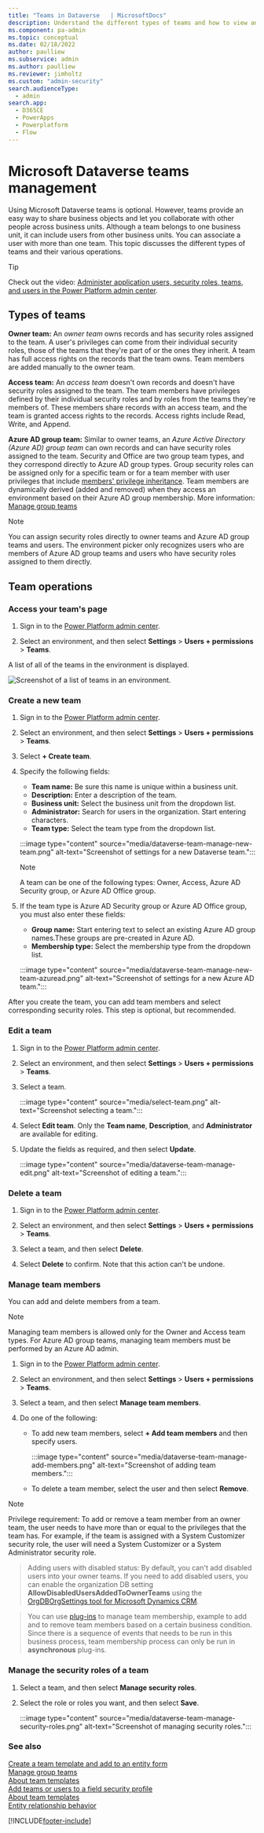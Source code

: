 ```yaml
---
title: "Teams in Dataverse   | MicrosoftDocs"
description: Understand the different types of teams and how to view and manage settings.
ms.component: pa-admin
ms.topic: conceptual
ms.date: 02/18/2022
author: paulliew
ms.subservice: admin
ms.author: paulliew
ms.reviewer: jimholtz
ms.custom: "admin-security"
search.audienceType: 
  - admin
search.app:
  - D365CE
  - PowerApps
  - Powerplatform
  - Flow
---
```

# Microsoft Dataverse teams management

Using Microsoft Dataverse teams is optional. However, teams provide an easy way to share business objects and let you collaborate with other people across business units. Although a team belongs to one business unit, it can include users from other business units. You can associate a user with more than one team. This topic discusses the different types of teams and their various operations.

> [!TIP]
> Check out the video: [Administer application users, security roles, teams, and users in the Power Platform admin center](https://www.microsoft.com/videoplayer/embed/RWJBr8).

## Types of teams

**Owner team:** An *owner team* owns records and has security roles assigned to the team. A user's privileges can come from their individual security roles, those of the teams that they're part of or the ones they inherit. A team has full access rights on the records that the team owns. Team members are added manually to the owner team.

**Access team:** An *access team* doesn't own records and doesn't have security roles assigned to the team. The team members have privileges defined by their individual security roles and by roles from the teams they're members of. These members share records with an access team, and the team is granted access rights to the records. Access rights include Read, Write, and Append.

**Azure AD group team:** Similar to owner teams, an *Azure Active Directory (Azure AD) group team* can own records and can have security roles assigned to the team. Security and Office are two group team types, and they correspond directly to Azure AD group types. Group security roles can be assigned only for a specific team or for a team member with user privileges that include [members' privilege inheritance](security-roles-privileges.md#team-members-privilege-inheritance). Team members are dynamically derived (added and removed) when they access an environment based on their Azure AD group membership. More information: [Manage group teams](manage-group-teams.md)

> [!NOTE]
> You can assign security roles directly to owner teams and Azure AD group teams and users. The environment picker only recognizes users who are members of Azure AD group teams and users who have security roles assigned to them directly. 

## Team operations

### Access your team's page

1. Sign in to the [Power Platform admin center](https://admin.powerplatform.microsoft.com). 

2. Select an environment, and then select **Settings** > **Users + permissions** > **Teams**.

A list of all of the teams in the environment is displayed.

![Screenshot of a list of teams in an environment.](media/dataverse-team-manage-list.png "List of teams in environment")

### Create a new team

1. Sign in to the [Power Platform admin center](https://admin.powerplatform.microsoft.com). 

2. Select an environment, and then select **Settings** > **Users + permissions** > **Teams**.

3. Select **+ Create team**.

4. Specify the following fields:   

   - **Team name:** Be sure this name is unique within a business unit.
   - **Description:** Enter a description of the team.
   - **Business unit:** Select the business unit from the dropdown list.
   - **Administrator:** Search for users in the organization. Start entering characters.
   - **Team type:** Select the team type from the dropdown list.

   :::image type="content" source="media/dataverse-team-manage-new-team.png" alt-text="Screenshot of settings for a new Dataverse team.":::
   
   > [!NOTE]
   > A team can be one of the following types: Owner, Access, Azure AD Security group, or Azure AD Office group. 

5. If the team type is Azure AD Security group or Azure AD Office group, you must also enter these fields:

   - **Group name:** Start entering text to select an existing Azure AD group names.These groups are pre-created in Azure AD.
   - **Membership type:** Select the membership type from the dropdown list.

   :::image type="content" source="media/dataverse-team-manage-new-team-azuread.png" alt-text="Screenshot of settings for a new Azure AD team.":::

After you create the team, you can add team members and select corresponding security roles. This step is optional, but recommended.

### Edit a team

1. Sign in to the [Power Platform admin center](https://admin.powerplatform.microsoft.com). 

2. Select an environment, and then select **Settings** > **Users + permissions** > **Teams**.

3. Select a team.

   :::image type="content" source="media/select-team.png" alt-text="Screenshot selecting a team.":::

4. Select **Edit team**. Only the **Team name**, **Description**, and **Administrator** are available for editing.

5. Update the fields as required, and then select **Update**.

   :::image type="content" source="media/dataverse-team-manage-edit.png" alt-text="Screenshot of editing a team.":::

### Delete a team

1. Sign in to the [Power Platform admin center](https://admin.powerplatform.microsoft.com). 

2. Select an environment, and then select **Settings** > **Users + permissions** > **Teams**.

3. Select a team, and then select **Delete**. 

4. Select **Delete** to confirm. Note that this action can't be undone.

### Manage team members

You can add and delete members from a team.

> [!NOTE]
> Managing team members is allowed only for the Owner and Access team types. For Azure AD group teams, managing team members must be performed by an Azure AD admin.

1. Sign in to the [Power Platform admin center](https://admin.powerplatform.microsoft.com). 

2. Select an environment, and then select **Settings** > **Users + permissions** > **Teams**.

3. Select a team, and then select **Manage team members**. 

4. Do one of the following:

   - To add new team members, select **+ Add team members** and then specify users.

     :::image type="content" source="media/dataverse-team-manage-add-members.png" alt-text="Screenshot of adding team members.":::

   - To delete a team member, select the user and then select **Remove**.

> [!NOTE]
> Privilege requirement: To add or remove a team member from an owner team, the user needs to have more than or equal to the privileges that the team has. For example, if the team is assigned with a System Customizer security role, the user will need a System Customizer or a System Administrator security role.

> Adding users with disabled status: By default, you can't add disabled users into your owner teams. If you need to add disabled users, you can enable the organization DB setting **AllowDisabledUsersAddedToOwnerTeams** using the [OrgDBOrgSettings tool for Microsoft Dynamics CRM](https://support.microsoft.com/help/2691237/orgdborgsettings-tool-for-microsoft-dynamics-crm).

> You can use [plug-ins](/powerapps/developer/data-platform/plug-ins) to manage team membership, example to add and to remove team members based on a certain business condition. Since there is a sequence of events that needs to be run in this business process, team membership process can only be run in **asynchronous** plug-ins.

### Manage the security roles of a team

1. Select a team, and then select **Manage security roles**. 

2. Select the role or roles you want, and then select **Save**.

   :::image type="content" source="media/dataverse-team-manage-security-roles.png" alt-text="Screenshot of managing security roles.":::


### See also

 [Create a team template and add to an entity form](create-team-template-add-entity-form.md)   
 [Manage group teams](manage-group-teams.md)   
 [About team templates](../admin/about-team-templates.md)   
 [Add teams or users to a field security profile](add-teams-users-field-security-profile.md)   
 [About team templates](about-team-templates.md)   
 [Entity relationship behavior](/powerapps/maker/common-data-service/create-edit-entity-relationships#entity-relationship-behavior)


[!INCLUDE[footer-include](../includes/footer-banner.md)]
